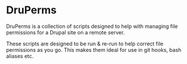 # DruPerms

DruPerms is a collection of scripts designed to help with managing file permissions for a Drupal site on a remote server.

These scripts are designed to be run & re-run to help correct file permissions as you go. This makes them ideal for use in git hooks, bash aliases etc.